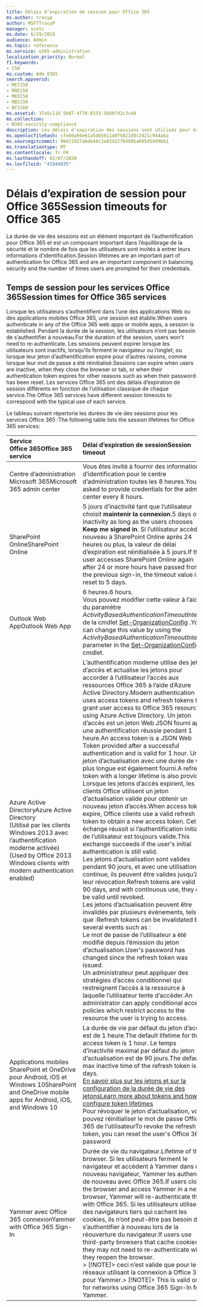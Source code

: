 ```yaml
---
title: Délais d’expiration de session pour Office 365
ms.author: tracyp
author: MSFTTracyP
manager: scotv
ms.date: 6/29/2018
audience: Admin
ms.topic: reference
ms.service: o365-administration
localization_priority: Normal
f1.keywords:
- CSH
ms.custom: Adm_O365
search.appverid:
- MET150
- MOE150
- MED150
- MBS150
- BCS160
ms.assetid: 37a5c116-5b07-4f70-8333-5b86fd2c3c40
ms.collection:
- M365-security-compliance
description: Les délais d’expiration des sessions sont utilisés pour équilibrer la sécurité et faciliter l’accès dans les applications clientes Office 365.
ms.openlocfilehash: cfe60a94e61a54b5611a0f5821d9c2d21c944a6a
ms.sourcegitcommit: 99411927abdb40c2e82d2279489ba60545989bb1
ms.translationtype: MT
ms.contentlocale: fr-FR
ms.lasthandoff: 02/07/2020
ms.locfileid: "41844035"
---
```

# <a name="session-timeouts-for-office-365"></a><span data-ttu-id="92da5-103">Délais d’expiration de session pour Office 365</span><span class="sxs-lookup"><span data-stu-id="92da5-103">Session timeouts for Office 365</span></span>

<span data-ttu-id="92da5-104">La durée de vie des sessions est un élément important de l’authentification pour Office 365 et est un composant important dans l’équilibrage de la sécurité et le nombre de fois que les utilisateurs sont invités à entrer leurs informations d’identification.</span><span class="sxs-lookup"><span data-stu-id="92da5-104">Session lifetimes are an important part of authentication for Office 365 and are an important component in balancing security and the number of times users are prompted for their credentials.</span></span>
  
## <a name="session-times-for-office-365-services"></a><span data-ttu-id="92da5-105">Temps de session pour les services Office 365</span><span class="sxs-lookup"><span data-stu-id="92da5-105">Session times for Office 365 services</span></span>

<span data-ttu-id="92da5-106">Lorsque les utilisateurs s’authentifient dans l’une des applications Web ou des applications mobiles Office 365, une session est établie.</span><span class="sxs-lookup"><span data-stu-id="92da5-106">When users authenticate in any of the Office 365 web apps or mobile apps, a session is established.</span></span> <span data-ttu-id="92da5-107">Pendant la durée de la session, les utilisateurs n’ont pas besoin de s’authentifier à nouveau.</span><span class="sxs-lookup"><span data-stu-id="92da5-107">For the duration of the session, users won't need to re-authenticate.</span></span> <span data-ttu-id="92da5-108">Les sessions peuvent expirer lorsque les utilisateurs sont inactifs, lorsqu’ils ferment le navigateur ou l’onglet, ou lorsque leur jeton d’authentification expire pour d’autres raisons, comme lorsque leur mot de passe a été réinitialisé.</span><span class="sxs-lookup"><span data-stu-id="92da5-108">Sessions can expire when users are inactive, when they close the browser or tab, or when their authentication token expires for other reasons such as when their password has been reset.</span></span> <span data-ttu-id="92da5-109">Les services Office 365 ont des délais d’expiration de session différents en fonction de l’utilisation classique de chaque service.</span><span class="sxs-lookup"><span data-stu-id="92da5-109">The Office 365 services have different session timeouts to correspond with the typical use of each service.</span></span>
  
<span data-ttu-id="92da5-110">Le tableau suivant répertorie les durées de vie des sessions pour les services Office 365 :</span><span class="sxs-lookup"><span data-stu-id="92da5-110">The following table lists the session lifetimes for Office 365 services:</span></span>
  
|<span data-ttu-id="92da5-111">**Service Office 365**</span><span class="sxs-lookup"><span data-stu-id="92da5-111">**Office 365 service**</span></span>|<span data-ttu-id="92da5-112">**Délai d’expiration de session**</span><span class="sxs-lookup"><span data-stu-id="92da5-112">**Session timeout**</span></span>|
|:-----|:-----|
|<span data-ttu-id="92da5-113">Centre d’administration Microsoft 365</span><span class="sxs-lookup"><span data-stu-id="92da5-113">Microsoft 365 admin center</span></span>  <br/> |<span data-ttu-id="92da5-114">Vous êtes invité à fournir des informations d’identification pour le centre d’administration toutes les 8 heures.</span><span class="sxs-lookup"><span data-stu-id="92da5-114">You are asked to provide credentials for the admin center every 8 hours.</span></span>  <br/> |
|<span data-ttu-id="92da5-115">SharePoint Online</span><span class="sxs-lookup"><span data-stu-id="92da5-115">SharePoint Online</span></span>  <br/> |<span data-ttu-id="92da5-116">5 jours d’inactivité tant que l’utilisateur choisit **maintenir la connexion**.</span><span class="sxs-lookup"><span data-stu-id="92da5-116">5 days of inactivity as long as the users chooses **Keep me signed in**.</span></span> <span data-ttu-id="92da5-117">Si l’utilisateur accède à nouveau à SharePoint Online après 24 heures ou plus, la valeur de délai d’expiration est réinitialisée à 5 jours.</span><span class="sxs-lookup"><span data-stu-id="92da5-117">If the user accesses SharePoint Online again after 24 or more hours have passed from the previous sign-in, the timeout value is reset to 5 days.</span></span>  <br/> |
|<span data-ttu-id="92da5-118">Outlook Web App</span><span class="sxs-lookup"><span data-stu-id="92da5-118">Outlook Web App</span></span>  <br/> |<span data-ttu-id="92da5-119">6 heures.</span><span class="sxs-lookup"><span data-stu-id="92da5-119">6 hours.</span></span>  <br/> <span data-ttu-id="92da5-120">Vous pouvez modifier cette valeur à l’aide du paramètre _ActivityBasedAuthenticationTimeoutInterval_ de la cmdlet [Set-OrganizationConfig](https://go.microsoft.com/fwlink/p/?LinkId=615378) .</span><span class="sxs-lookup"><span data-stu-id="92da5-120">You can change this value by using the  _ActivityBasedAuthenticationTimeoutInterval_ parameter in the [Set-OrganizationConfig](https://go.microsoft.com/fwlink/p/?LinkId=615378) cmdlet.</span></span>  <br/> |
|<span data-ttu-id="92da5-121">Azure Active Directory</span><span class="sxs-lookup"><span data-stu-id="92da5-121">Azure Active Directory</span></span>  <br/> <span data-ttu-id="92da5-122">(Utilisé par les clients Windows 2013 avec l’authentification moderne activée)</span><span class="sxs-lookup"><span data-stu-id="92da5-122">(Used by Office 2013 Windows clients with modern authentication enabled)</span></span>  <br/> | <span data-ttu-id="92da5-123">L’authentification moderne utilise des jetons d’accès et actualise les jetons pour accorder à l’utilisateur l’accès aux ressources Office 365 à l’aide d’Azure Active Directory.</span><span class="sxs-lookup"><span data-stu-id="92da5-123">Modern authentication uses access tokens and refresh tokens to grant user access to Office 365 resources using Azure Active Directory.</span></span> <span data-ttu-id="92da5-124">Un jeton d’accès est un jeton Web JSON fourni après une authentification réussie pendant 1 heure.</span><span class="sxs-lookup"><span data-stu-id="92da5-124">An access token is a JSON Web Token provided after a successful authentication and is valid for 1 hour.</span></span> <span data-ttu-id="92da5-125">Un jeton d’actualisation avec une durée de vie plus longue est également fourni.</span><span class="sxs-lookup"><span data-stu-id="92da5-125">A refresh token with a longer lifetime is also provided.</span></span> <span data-ttu-id="92da5-126">Lorsque les jetons d’accès expirent, les clients Office utilisent un jeton d’actualisation valide pour obtenir un nouveau jeton d’accès.</span><span class="sxs-lookup"><span data-stu-id="92da5-126">When access tokens expire, Office clients use a valid refresh token to obtain a new access token.</span></span> <span data-ttu-id="92da5-127">Cet échange réussit si l’authentification initiale de l’utilisateur est toujours valide.</span><span class="sxs-lookup"><span data-stu-id="92da5-127">This exchange succeeds if the user's initial authentication is still valid.</span></span>  <br/>  <span data-ttu-id="92da5-128">Les jetons d’actualisation sont valides pendant 90 jours, et avec une utilisation continue, ils peuvent être valides jusqu’à leur révocation.</span><span class="sxs-lookup"><span data-stu-id="92da5-128">Refresh tokens are valid for 90 days, and with continuous use, they can be valid until revoked.</span></span>  <br/>  <span data-ttu-id="92da5-129">Les jetons d’actualisation peuvent être invalidés par plusieurs événements, tels que :</span><span class="sxs-lookup"><span data-stu-id="92da5-129">Refresh tokens can be invalidated by several events such as :</span></span>  <br/>  <span data-ttu-id="92da5-130">Le mot de passe de l’utilisateur a été modifié depuis l’émission du jeton d’actualisation.</span><span class="sxs-lookup"><span data-stu-id="92da5-130">User's password has changed since the refresh token was issued.</span></span>  <br/>  <span data-ttu-id="92da5-131">Un administrateur peut appliquer des stratégies d’accès conditionnel qui restreignent l’accès à la ressource à laquelle l’utilisateur tente d’accéder.</span><span class="sxs-lookup"><span data-stu-id="92da5-131">An administrator can apply conditional access policies which restrict access to the resource the user is trying to access.</span></span>  <br/> |
|<span data-ttu-id="92da5-132">Applications mobiles SharePoint et OneDrive pour Android, iOS et Windows 10</span><span class="sxs-lookup"><span data-stu-id="92da5-132">SharePoint and OneDrive mobile apps for Android, iOS, and Windows 10</span></span>  <br/> |<span data-ttu-id="92da5-133">La durée de vie par défaut du jeton d’accès est de 1 heure.</span><span class="sxs-lookup"><span data-stu-id="92da5-133">The default lifetime for the access token is 1 hour.</span></span> <span data-ttu-id="92da5-134">Le temps d’inactivité maximal par défaut du jeton d’actualisation est de 90 jours.</span><span class="sxs-lookup"><span data-stu-id="92da5-134">The default max inactive time of the refresh token is 90 days.</span></span>  <br/> [<span data-ttu-id="92da5-135">En savoir plus sur les jetons et sur la configuration de la durée de vie des jetons</span><span class="sxs-lookup"><span data-stu-id="92da5-135">Learn more about tokens and how to configure token lifetimes</span></span>](https://docs.microsoft.com/azure/active-directory/active-directory-configurable-token-lifetimes) <br/> <span data-ttu-id="92da5-136">Pour révoquer le jeton d’actualisation, vous pouvez réinitialiser le mot de passe Office 365 de l’utilisateur</span><span class="sxs-lookup"><span data-stu-id="92da5-136">To revoke the refresh token, you can reset the user's Office 365 password</span></span>  <br/> |
|<span data-ttu-id="92da5-137">Yammer avec Office 365 connexion</span><span class="sxs-lookup"><span data-stu-id="92da5-137">Yammer with Office 365 Sign-In</span></span>  <br/> |<span data-ttu-id="92da5-138">Durée de vie du navigateur.</span><span class="sxs-lookup"><span data-stu-id="92da5-138">Lifetime of the browser.</span></span> <span data-ttu-id="92da5-139">Si les utilisateurs ferment le navigateur et accèdent à Yammer dans un nouveau navigateur, Yammer les authentifie de nouveau avec Office 365.</span><span class="sxs-lookup"><span data-stu-id="92da5-139">If users close the browser and access Yammer in a new browser, Yammer will re-authenticate them with Office 365.</span></span> <span data-ttu-id="92da5-140">Si les utilisateurs utilisent des navigateurs tiers qui cachent les cookies, ils n’ont peut-être pas besoin de s’authentifier à nouveau lors de la réouverture du navigateur.</span><span class="sxs-lookup"><span data-stu-id="92da5-140">If users use third-party browsers that cache cookies, they may not need to re-authenticate when they reopen the browser.</span></span>  <br/> <span data-ttu-id="92da5-141">> [!NOTE]> ceci n’est valide que pour les réseaux utilisant la connexion à Office 365 pour Yammer.</span><span class="sxs-lookup"><span data-stu-id="92da5-141">> [!NOTE]> This is valid only for networks using Office 365 Sign-In for Yammer.</span></span>           |
   

